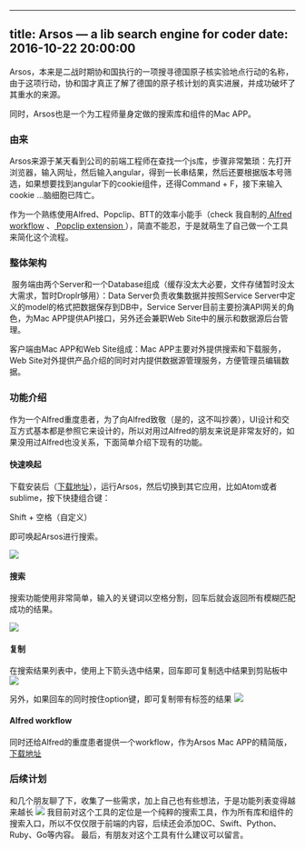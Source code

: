 
---
title: Arsos — a lib search engine for coder
date: 2016-10-22 20:00:00
---

Arsos，本来是二战时期协和国执行的一项搜寻德国原子核实验地点行动的名称，由于这项行动，协和国才真正了解了德国的原子核计划的真实进展，并成功破坏了其重水的来源。

同时，Arsos也是一个为工程师量身定做的搜索库和组件的Mac APP。

### 由来

Arsos来源于某天看到公司的前端工程师在查找一个js库，步骤非常繁琐：先打开浏览器，输入网址，然后输入angular，得到一长串结果，然后还要根据版本号筛选，如果想要找到angular下的cookie组件，还得Command + F，接下来输入cookie …脑细胞已阵亡。

作为一个熟练使用Alfred、Popclip、BTT的效率小能手（check 我自制的[ Alfred workflow][1] 、[ Popclip extension ][2]），简直不能忍，于是就萌生了自己做一个工具来简化这个流程。

### 整体架构
![]()
服务端由两个Server和一个Database组成（缓存没太大必要，文件存储暂时没太大需求，暂时Droplr够用）：Data Server负责收集数据并按照Service Server中定义的model的格式把数据保存到DB中，Service Server目前主要扮演API网关的角色，为Mac APP提供API接口，另外还会兼职Web Site中的展示和数据源后台管理。

客户端由Mac APP和Web Site组成：Mac APP主要对外提供搜索和下载服务，Web Site对外提供产品介绍的同时对内提供数据源管理服务，方便管理员编辑数据。

### 功能介绍
作为一个Alfred重度患者，为了向Alfred致敬（是的，这不叫抄袭），UI设计和交互方式基本都是参照它来设计的，所以对用过Alfred的朋友来说是非常友好的，如果没用过Alfred也没关系，下面简单介绍下现有的功能。

#### 快速唤起
下载安装后（[下载地址][3]），运行Arsos，然后切换到其它应用，比如Atom或者sublime，按下快捷组合键：

Shift + 空格（自定义）

即可唤起Arsos进行搜索。

![][image-2]

#### 搜索
搜索功能使用非常简单，输入的关键词以空格分割，回车后就会返回所有模糊匹配成功的结果。

![][image-3]

#### 复制
在搜索结果列表中，使用上下箭头选中结果，回车即可复制选中结果到剪贴板中
![][image-4]

另外，如果回车的同时按住option键，即可复制带有标签的结果
![][image-5]


#### Alfred workflow
同时还给Alfred的重度患者提供一个workflow，作为Arsos Mac APP的精简版，[下载地址][4]

### 后续计划
和几个朋友聊了下，收集了一些需求，加上自己也有些想法，于是功能列表变得越来越长
![][image-6]
我目前对这个工具的定位是一个纯粹的搜索工具，作为所有库和组件的搜索入口，所以不仅仅限于前端的内容，后续还会添加OC、Swift、Python、Ruby、Go等内容。
最后，有朋友对这个工具有什么建议可以留言。







[1]:	https://github.com/liuyunclouder/alfredworkflow
[2]:	https://github.com/liuyunclouder/popclip_extension
[3]:	http://liuyunclouder.github.io/Arsos_site/
[4]:	https://github.com/liuyunclouder/alfredworkflow

[image-2]:	http://d.pr/i/UPad+
[image-3]:	http://d.pr/i/bk1C+
[image-4]:	http://d.pr/i/1fXDD+
[image-5]:	http://d.pr/i/GP2I+
[image-6]:	http://d.pr/i/15SO9+